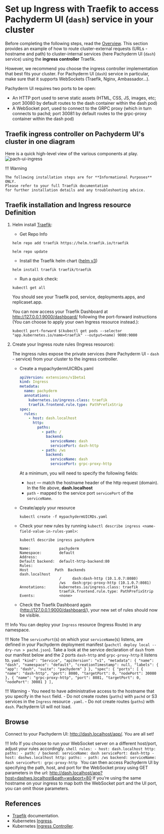 # Set up Ingress with Traefik to access Pachyderm UI (`dash`) service in your cluster 
Before completing the following steps, read the [Overview](../index).
This section provides an example of how to route
cluster-external requests (URLs - hostname and path) to cluster-internal services
(here Pachyderm UI (`dash`) service) 
using the **ingress controller** Traefik.
 
However, we recommend you choose the ingress controller
implementation that best fits your cluster.
For Pachyderm UI (`dash`) service in particular,
make sure that it supports WebSockets (Traefik, Nginx, Ambassador...).

Pachyderm UI requires two ports to be open:

- An HTTP port used to serve static assets 
(HTML, CSS, JS, images, etc; port 30080 by default routes to the dash container within the dash pod)
- A WebSocket port, used to connect to the GRPC proxy 
(which in turn connects to pachd; port 30081 by default routes to the grpc-proxy container within the dash pod)  

## Traefik ingress controller on Pachyderm UI's cluster in one diagram
Here is a quick high-level view of the various components at play.
![pach-ui-ingress](../pach-ui-ingress.png)

!!! Warning 

    The following installation steps are for **Informational Purposes** ONLY. 
    Please refer to your full Traefik documentation 
    for further installation details and any troubleshooting advice.

## Traefik installation and Ingress resource Definition
1. Helm install [Traefik](https://github.com/traefik/traefik-helm-chart):

    - Get Repo Info
    ```shell
    helm repo add traefik https://helm.traefik.io/traefik
    ```
    ```shell
    helm repo update
    ```

    - Install the Traefik helm chart ([helm v3](https://helm.sh/docs/intro/))
    ```shell
    helm install traefik traefik/traefik
    ```

   - Run a quick check:
    ```shell
    kubectl get all 
    ```
    You should see your Traefik pod, service, deployments.apps, and replicaset.app.

    You can now access your Traefik Dashboard at http://127.0.0.1:9000/dashboard/ following the port-forward instructions (You can choose to apply your own Ingress resource instead.):
    ```shell
    kubectl port-forward $(kubectl get pods --selector "app.kubernetes.io/name=traefik" --output=name) 9000:9000
    ```

1. Create your Ingress route rules (Ingress resource):

    The ingress rules expose the private services
    (here Pachyderm UI - `dash` - service) 
    from your cluster to the ingress controller.

    - Create a mypachydermUICRDs.yaml
      ```yaml
      apiVersion: extensions/v1beta1
      kind: Ingress
      metadata:
        name: pachyderm
        annotations:
          kubernetes.io/ingress.class: traefik
          traefik.frontend.rule.type: PathPrefixStrip
      spec:
        rules:
          - host: dash.localhost
            http:
              paths:
                - path: /
                  backend:
                    serviceName: dash
                    servicePort: dash-http
                - path: /ws
                  backend:
                    serviceName: dash
                    servicePort: grpc-proxy-http

      ```

         At a minimum, you will need to specify the following fields:

         - `host` — match the hostname header of the http request (domain).  In the file above,  **dash.localhost** 
         - `path` - mapped to the service port `servicePort` of the `serviceName`. 

   - Create/apply your resource
      ```shell
      kubectl create -f mypachydermUICRDs.yaml
      ```
      
   - Check your new rules by running `kubectl describe ingress <name-field-value-in-rules-yaml>`:
      ```shell
      kubectl describe ingress pachyderm
      ```
      ```
      Name:             pachyderm
      Namespace:        default
      Address:
      Default backend:  default-http-backend:80 
      Rules:
      Host            Path  Backends
      dash.localhost
                        /     dash:dash-http (10.1.0.7:8080)
                        /ws   dash:grpc-proxy-http (10.1.0.7:8081)
      Annotations:      kubernetes.io/ingress.class: traefik
                        traefik.frontend.rule.type: PathPrefixStrip
      Events:           <none>
      ```
       
   - Check the Traefik Dashboard again (http://127.0.0.1:9000/dashboard/), your new set of rules should now be visible.

!!! Info
       You can deploy your `Ingress` resource (Ingress Route) in any namespace.

!!! Note
       The `servicePort`(s) on which your `serviceName`(s) listens,
       are defined in your Pachyderm deployment manifest (`pachctl deploy local --dry-run > pachd.json`).
       Take a look at the service declaration of `dash` from our manifest below
       and the 2 ports `dash-http` and `grpc-proxy-http` it listens to.
      ```yaml
         "kind": "Service",
         "apiVersion": "v1",
         "metadata": {
            "name": "dash",
            "namespace": "default",
            "creationTimestamp": null,
            "labels": {
               "app": "dash",
               "suite": "pachyderm"
            }
         },
         "spec": {
            "ports": [
               {
               "name": "dash-http",
               "port": 8080,
               "targetPort": 0,
               "nodePort": 30080
               },
               {
               "name": "grpc-proxy-http",
               "port": 8081,
               "targetPort": 0,
               "nodePort": 30081
               }
            ],
      ```      

 
!!! Warning
      - You need to have administrative access to the hostname that you
      specify in the `host` field.
      - Do not create routes (`paths`) with `pachd` or S3 services
      in the `Ingress` resource `.yaml`.
      - Do not create routes (`paths`) with `dash`.
      Pachyderm UI will not load.


## Browse
Connect to your Pachyderm UI: http://dash.localhost/app/. You are all set!

!!! Info
      If you choose to run your WebSocket server on a different host/port, adjust your rules accordingly.
      ```shell
      rules:
      - host: dash.localhost
         http:
            paths:
            - path: /
            backend:
               serviceName: dash
               servicePort: dash-http
      - host: dashws.localhost
         http:
            paths:
            - path: /ws
            backend:
               serviceName: dash
               servicePort: grpc-proxy-http
      ``` 
       You can then access Pachyderm UI by specifying the path, host, and port for the WebSocket proxy
       using GET parameters in the url: http://dash.localhost/app?host=dashws.localhost&path=ws&port=80
       If you’re using the same hostname on your ingress to map both the WebSocket port and the UI port,
       you can omit those parameters.


## References
* [Traefik](https://doc.traefik.io/traefik/v1.7/user-guide/kubernetes/) documentation.
* Kubernetes [Ingress](https://kubernetes.io/docs/concepts/services-networking/ingress/).
* Kubernetes [Ingress Controller](https://kubernetes.io/docs/concepts/services-networking/ingress-controllers/).



